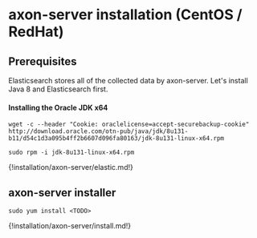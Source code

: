 # axon-server installation (CentOS / RedHat)



## Prerequisites

Elasticsearch stores all of the collected data by axon-server. Let's install Java 8 and Elasticsearch first.

#### Installing the Oracle JDK x64


``` - 
wget -c --header "Cookie: oraclelicense=accept-securebackup-cookie" http://download.oracle.com/otn-pub/java/jdk/8u131-b11/d54c1d3a095b4ff2b6607d096fa80163/jdk-8u131-linux-x64.rpm
```

``` -
sudo rpm -i jdk-8u131-linux-x64.rpm
```

{!installation/axon-server/elastic.md!}


## axon-server installer
``` -
sudo yum install <TODO>
```


{!installation/axon-server/install.md!}